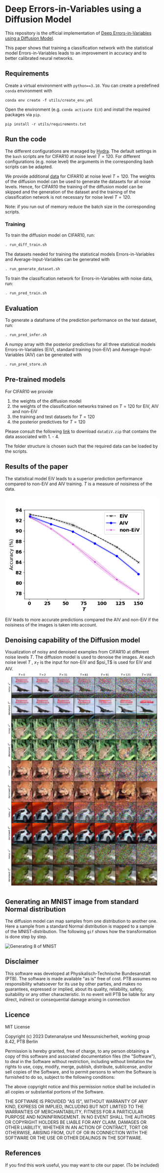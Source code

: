 # Deep Errors-in-Variables using a Diffusion Model

This repository is the official implementation of [Deep Errors-in-Variables using a Diffusion Model](). 

This paper shows that training a classification network with the statistical model Errors-in-Variables leads to an improvement in accuracy and to better calibrated neural networks. 

## Requirements

Create a virtual environment with `python==3.10`. You can create a predefined `conda` environment with
```setup
conda env create -f utils/create_env.yml
```
Open the environment (e.g. `conda activate EiV`) and install the required packages via `pip`.  

```setup
pip install -r utils/requirements.txt
```

## Run the code

The different configurations are managed by [Hydra](https://hydra.cc/docs/intro/).
The default settings in the `bash` scripts are for CIFAR10 at noise level $T=120$. For different configurations (e.g. noise level) the arguments in the corresponding bash scripts can be adapted.

We provide additional [data](https://drive.google.com/file/d/15JFgqHZVA8tS_Da3AXASzzW3KgliAFmD/view?usp=sharing) for CIFAR10 at noise level $T=120$. The weights of the diffusion model can be used to generate the datasets for all noise levels. Hence, for CIFAR10 the training of the diffusion model can be skipped and the generation of the dataset and the training of the classification network is not necessary for noise level $T=120$.

Note: if you run out of memory reduce the batch size in the corresponding scripts.


### Training

To train the diffusion model on CIFAR10, run:

```sh
. run_diff_train.sh
```

The datasets needed for training the statistical models Errors-in-Variables and Average-Input-Variables can be generated with
```sh
. run_generate_dataset.sh
```

To train the classification network for Errors-in-Variables with noise data, run:

```sh
. run_pred_train.sh
```


## Evaluation

To generate a dataframe of the prediction performance on the test dataset, run: 

```sh
. run_pred_infer.sh
```

A numpy array with the posterior predictives for all three statistical models Errors-in-Variables (EiV), standard training (non-EiV) and Average-Input-Variables (AIV) can be generated with

```sh
. run_pred_store.sh
```

## Pre-trained models

For CIFAR10 we provide
1. the weights of the diffusion model 
2. the weights of the classification networks trained on $T=120$ for EiV, AIV and non-EiV
3. the training and test datasets for $T=120$ 
4. the posterior predictives for $T=120$

Please consult the following [link](https://drive.google.com/file/d/15JFgqHZVA8tS_Da3AXASzzW3KgliAFmD/view?usp=sharing)
to download `dataEiV.zip` that contains the data associated with 1. - 4.

The folder structure is chosen such that the required data can be loaded by the scripts. 

## Results of the paper

The statistical model EiV leads to a superior prediction performance compared to non-EiV and AIV training. $T$ is a measure of noisiness of the data. 

![prediction_cifar10](utils/n_zeta50inferenceEiV_cifar10_bnn.png)

EiV leads to more accurate predictions compared the AIV and non-EiV if the noisiness of the images is taken into account.

## Denoising capability of the Diffusion model


Visualization of noisy and denoised examples from CIFAR10 at different noise levels $T$. The diffusion model is used to denoise the images. At each noise level $T$ , $x_T$ is the input for non-EiV and \$psi_T$ is used for EiV and AIV.
![denoising_cifar10](utils/noise_lvls_visualized_cifar10.png)


## Generating an MNIST image from standard Normal distribution

The diffusion model can map samples from one distribution to another one. Here a sample from a standard Normal distribution is mapped to a sample of the MNIST-distribution. The following `gif` shows how the transformation is done step by step.

![Generating 8 of MNIST](utils/GenMNIST.gif)

## Disclaimer

This software was developed at Physikalisch-Technische Bundesanstalt (PTB). The software is made available "as is" free of cost. PTB assumes no responsibility whatsoever for its use by other parties, and makes no guarantees, expressed or implied, about its quality, reliability, safety, suitability or any other characteristic. In no event will PTB be liable for any direct, indirect or consequential damage arising in connection

## Licence

MIT License

Copyright (c) 2023 Datenanalyse und Messunsicherheit, working group 8.42, PTB Berlin

Permission is hereby granted, free of charge, to any person obtaining a copy of this software and associated documentation files (the "Software"), to deal in the Software without restriction, including without limitation the rights to use, copy, modify, merge, publish, distribute, sublicense, and/or sell copies of the Software, and to permit persons to whom the Software is furnished to do so, subject to the following conditions:

The above copyright notice and this permission notice shall be included in all copies or substantial portions of the Software.

THE SOFTWARE IS PROVIDED "AS IS", WITHOUT WARRANTY OF ANY KIND, EXPRESS OR IMPLIED, INCLUDING BUT NOT LIMITED TO THE WARRANTIES OF MERCHANTABILITY, FITNESS FOR A PARTICULAR PURPOSE AND NONINFRINGEMENT. IN NO EVENT SHALL THE AUTHORS OR COPYRIGHT HOLDERS BE LIABLE FOR ANY CLAIM, DAMAGES OR OTHER LIABILITY, WHETHER IN AN ACTION OF CONTRACT, TORT OR OTHERWISE, ARISING FROM, OUT OF OR IN CONNECTION WITH THE SOFTWARE OR THE USE OR OTHER DEALINGS IN THE SOFTWARE.

## References

If you find this work useful, you may want to cite our paper. 
(To be included)
